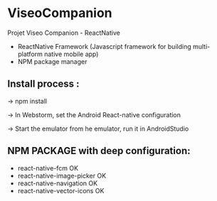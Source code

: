 # ViseoCompanion
Projet Viseo Companion - ReactNative

- ReactNative Framework (Javascript framework for building multi-platform native mobile app)
- NPM package manager


## Install process :

-> npm install

-> In Webstorm, set the Android React-native configuration

-> Start the emulator from he emulator, run it in AndroidStudio

## NPM PACKAGE with deep configuration:

  - react-native-fcm OK
  - react-native-image-picker OK
  - react-native-navigation OK
  - react-native-vector-icons OK


